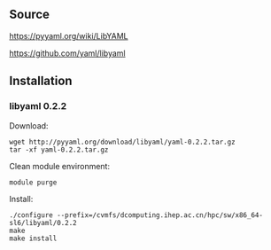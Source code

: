 ## Source

<https://pyyaml.org/wiki/LibYAML>

<https://github.com/yaml/libyaml>


## Installation

### libyaml 0.2.2

Download:

```
wget http://pyyaml.org/download/libyaml/yaml-0.2.2.tar.gz
tar -xf yaml-0.2.2.tar.gz
```

Clean module environment:

```
module purge
```

Install:

```
./configure --prefix=/cvmfs/dcomputing.ihep.ac.cn/hpc/sw/x86_64-sl6/libyaml/0.2.2
make
make install
```
